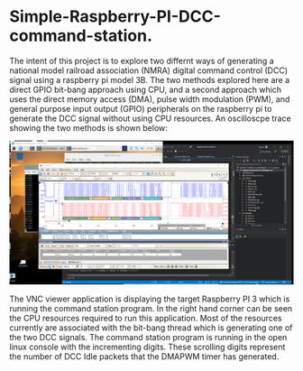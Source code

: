 # Simple-Raspberry-PI-DCC-command-station.
The intent of this project is to explore two differnt ways of generating a national
model railroad association (NMRA) digital command control (DCC) signal using a 
raspberry pi model 3B.  The two methods explored here are a direct GPIO bit-bang
approach using CPU, and a second approach which uses the direct memory access (DMA),
pulse width modulation (PWM), and general purpose input output (GPIO) peripherals
on the raspberry pi to generate the DCC signal without using CPU resources.  An
oscilloscpe trace showing the two methods is shown below:

![Scope trace showing bit bang test timing vs DMA, PWM timings](Media/BitBangVsDmaTiming.gif)

The VNC viewer application is displaying the target Raspberry PI 3 which is running
the command station program.  In the right hand corner can be seen the CPU resources
required to run this application.  Most of the resources currently are associated with
the bit-bang thread which is generating one of the two DCC signals.  The command station
program is running in the open linux console with the incrementing digits.  These scrolling
digits represent the number of DCC Idle packets that the DMAPWM timer has generated.

